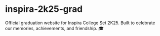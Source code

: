 # inspira-2k25-grad
Official graduation website for Inspira College Set 2K25. Built to celebrate our memories, achievements, and friendship. 🎓

